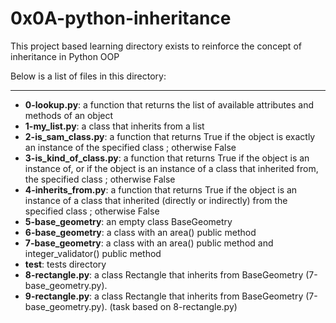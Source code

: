 # 0x0A-python-inheritance

This project based learning directory exists to reinforce the concept of 
inheritance in Python OOP

Below is a list of files in this directory:

---

- **0-lookup.py**: a function that returns the list of available attributes and methods of an object
- **1-my_list.py**: a class that inherits from a list
- **2-is_sam_class.py**: a function that returns True if the object is exactly an instance of the specified class ; otherwise False
- **3-is_kind_of_class.py**:  a function that returns True if the object is an instance of, or if the object is an instance of a class that inherited from, the specified class ; otherwise False
- **4-inherits_from.py**: a function that returns True if the object is an instance of a class that inherited (directly or indirectly) from the specified class ; otherwise False
- **5-base_geometry**: an empty class BaseGeometry
- **6-base_geometry**: a class with an area() public method
- **7-base_geometry**: a class with an area() public method and integer_validator() public method
- **test**: tests directory
- **8-rectangle.py**: a class Rectangle that inherits from BaseGeometry (7-base_geometry.py).
- **9-rectangle.py**:  a class Rectangle that inherits from BaseGeometry (7-base_geometry.py). (task based on 8-rectangle.py)
